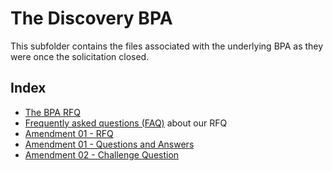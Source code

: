 # The Discovery BPA

This subfolder contains the files associated with the underlying BPA as they were once the solicitation closed.

## Index

- [The BPA RFQ](RFQ.pdf)
- [Frequently asked questions (FAQ)](FAQ.md) about our RFQ
- [Amendment 01 - RFQ](https://github.com/GSA/coe-discovery-bpa/blob/master/BPA/Amendment%2001%20-%20RFQ.pdf) 
- [Amendment 01 - Questions and Answers](https://github.com/GSA/coe-discovery-bpa/blob/master/BPA/Amendment%2001%20Questions%20and%20Answers.xlsx)
- [Amendment 02 - Challenge Question](https://github.com/GSA/coe-discovery-bpa/blob/master/BPA/Amendment%2002%20-%20Challenge%20Question.pdf)